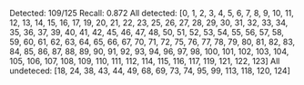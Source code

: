 Detected: 109/125
Recall: 0.872
All detected: [0, 1, 2, 3, 4, 5, 6, 7, 8, 9, 10, 11, 12, 13, 14, 15, 16, 17, 19, 20, 21, 22, 23, 25, 26, 27, 28, 29, 30, 31, 32, 33, 34, 35, 36, 37, 39, 40, 41, 42, 45, 46, 47, 48, 50, 51, 52, 53, 54, 55, 56, 57, 58, 59, 60, 61, 62, 63, 64, 65, 66, 67, 70, 71, 72, 75, 76, 77, 78, 79, 80, 81, 82, 83, 84, 85, 86, 87, 88, 89, 90, 91, 92, 93, 94, 96, 97, 98, 100, 101, 102, 103, 104, 105, 106, 107, 108, 109, 110, 111, 112, 114, 115, 116, 117, 119, 121, 122, 123]
All undeteced: [18, 24, 38, 43, 44, 49, 68, 69, 73, 74, 95, 99, 113, 118, 120, 124]
